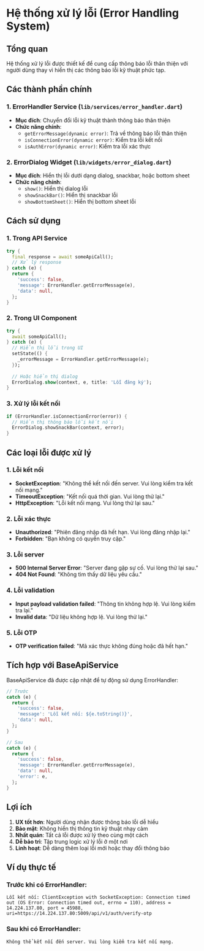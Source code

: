 # Hệ thống xử lý lỗi (Error Handling System)

## Tổng quan
Hệ thống xử lý lỗi được thiết kế để cung cấp thông báo lỗi thân thiện với người dùng thay vì hiển thị các thông báo lỗi kỹ thuật phức tạp.

## Các thành phần chính

### 1. ErrorHandler Service (`lib/services/error_handler.dart`)
- **Mục đích**: Chuyển đổi lỗi kỹ thuật thành thông báo thân thiện
- **Chức năng chính**:
  - `getErrorMessage(dynamic error)`: Trả về thông báo lỗi thân thiện
  - `isConnectionError(dynamic error)`: Kiểm tra lỗi kết nối
  - `isAuthError(dynamic error)`: Kiểm tra lỗi xác thực

### 2. ErrorDialog Widget (`lib/widgets/error_dialog.dart`)
- **Mục đích**: Hiển thị lỗi dưới dạng dialog, snackbar, hoặc bottom sheet
- **Chức năng chính**:
  - `show()`: Hiển thị dialog lỗi
  - `showSnackBar()`: Hiển thị snackbar lỗi
  - `showBottomSheet()`: Hiển thị bottom sheet lỗi

## Cách sử dụng

### 1. Trong API Service
```dart
try {
  final response = await someApiCall();
  // Xử lý response
} catch (e) {
  return {
    'success': false,
    'message': ErrorHandler.getErrorMessage(e),
    'data': null,
  };
}
```

### 2. Trong UI Component
```dart
try {
  await someApiCall();
} catch (e) {
  // Hiển thị lỗi trong UI
  setState(() {
    _errorMessage = ErrorHandler.getErrorMessage(e);
  });
  
  // Hoặc hiển thị dialog
  ErrorDialog.show(context, e, title: 'Lỗi đăng ký');
}
```

### 3. Xử lý lỗi kết nối
```dart
if (ErrorHandler.isConnectionError(error)) {
  // Hiển thị thông báo lỗi kết nối
  ErrorDialog.showSnackBar(context, error);
}
```

## Các loại lỗi được xử lý

### 1. Lỗi kết nối
- **SocketException**: "Không thể kết nối đến server. Vui lòng kiểm tra kết nối mạng."
- **TimeoutException**: "Kết nối quá thời gian. Vui lòng thử lại."
- **HttpException**: "Lỗi kết nối mạng. Vui lòng thử lại sau."

### 2. Lỗi xác thực
- **Unauthorized**: "Phiên đăng nhập đã hết hạn. Vui lòng đăng nhập lại."
- **Forbidden**: "Bạn không có quyền truy cập."

### 3. Lỗi server
- **500 Internal Server Error**: "Server đang gặp sự cố. Vui lòng thử lại sau."
- **404 Not Found**: "Không tìm thấy dữ liệu yêu cầu."

### 4. Lỗi validation
- **Input payload validation failed**: "Thông tin không hợp lệ. Vui lòng kiểm tra lại."
- **Invalid data**: "Dữ liệu không hợp lệ. Vui lòng thử lại."

### 5. Lỗi OTP
- **OTP verification failed**: "Mã xác thực không đúng hoặc đã hết hạn."

## Tích hợp với BaseApiService

BaseApiService đã được cập nhật để tự động sử dụng ErrorHandler:

```dart
// Trước
catch (e) {
  return {
    'success': false,
    'message': 'Lỗi kết nối: ${e.toString()}',
    'data': null,
  };
}

// Sau
catch (e) {
  return {
    'success': false,
    'message': ErrorHandler.getErrorMessage(e),
    'data': null,
    'error': e,
  };
}
```

## Lợi ích

1. **UX tốt hơn**: Người dùng nhận được thông báo lỗi dễ hiểu
2. **Bảo mật**: Không hiển thị thông tin kỹ thuật nhạy cảm
3. **Nhất quán**: Tất cả lỗi được xử lý theo cùng một cách
4. **Dễ bảo trì**: Tập trung logic xử lý lỗi ở một nơi
5. **Linh hoạt**: Dễ dàng thêm loại lỗi mới hoặc thay đổi thông báo

## Ví dụ thực tế

### Trước khi có ErrorHandler:
```
Lỗi kết nối: ClientException with SocketException: Connection timed out (OS Error: Connection timed out, errno = 110), address = 14.224.137.80, port = 45988, uri=https://14.224.137.80:5009/api/v1/auth/verify-otp
```

### Sau khi có ErrorHandler:
```
Không thể kết nối đến server. Vui lòng kiểm tra kết nối mạng.
```
